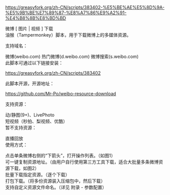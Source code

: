 https://greasyfork.org/zh-CN/scripts/383402-%E5%BE%AE%E5%8D%9A-%E5%9B%BE%E7%89%87-%E8%A7%86%E9%A2%91-%E4%B8%8B%E8%BD%BD

微博 [ 图片 | 视频 ] 下载<br>
油猴（Tampermonkey）脚本，用于下载微博上的多媒体资源。

支持域名：

微博(weibo.com)
热门微博(d.weibo.com)
微博搜索(s.weibo.com)<br>
此脚本可通过以下链接安装：

https://greasyfork.org/zh-CN/scripts/383402

此脚本开源，开源地址：

https://github.com/Mr-Po/weibo-resource-download

支持资源：

动/静图(9+)、LivePhoto<br>
短视频（秒拍、梨视频、优酷）<br>
暂不支持资源：

直播回放<br>
使用方式：

点击单条微博右侧的“下箭头”，打开操作列表。（如图1）<br>
可一键复制资源地址。（由用户自行使用第三方工具下载，适合大批量多条微博资源下载，如图2）<br>
批量下载指定资源。（逐个下载）<br>
打包下载。（将多份资源装入压缩包中，然后下载）<br>
支持自定义资源文件命名。（详见 附录 - 参数配置）<br>

